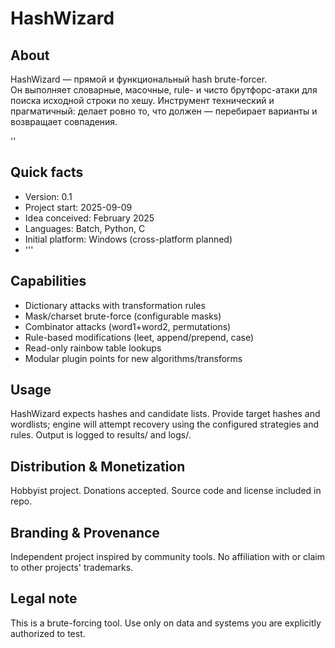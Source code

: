 # HashWizard

## About
HashWizard — прямой и функциональный hash brute-forcer.  
Он выполняет словарные, масочные, rule- и чисто брутфорс-атаки для поиска исходной строки по хешу. Инструмент технический и прагматичный: делает ровно то, что должен — перебирает варианты и возвращает совпадения.

''
  ## Quick facts
- Version: 0.1  
- Project start: 2025-09-09  
- Idea conceived: February 2025  
- Languages: Batch, Python, C  
- Initial platform: Windows (cross-platform planned)
- '''

## Capabilities
- Dictionary attacks with transformation rules  
- Mask/charset brute-force (configurable masks)  
- Combinator attacks (word1+word2, permutations)  
- Rule-based modifications (leet, append/prepend, case)  
- Read-only rainbow table lookups  
- Modular plugin points for new algorithms/transforms

## Usage
HashWizard expects hashes and candidate lists. Provide target hashes and wordlists; engine will attempt recovery using the configured strategies and rules. Output is logged to results/ and logs/.

## Distribution & Monetization
Hobbyist project. Donations accepted. Source code and license included in repo.

## Branding & Provenance
Independent project inspired by community tools. No affiliation with or claim to other projects' trademarks.

## Legal note
This is a brute-forcing tool. Use only on data and systems you are explicitly authorized to test.

